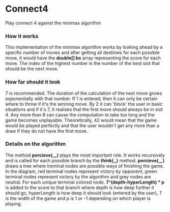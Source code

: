 # Connect4
Play connect 4 against the minimax algorithm

### How it works ###
This implementation of the minimax algorithm works by looking ahead by a specific number of moves and after getting all destinies for each possible move, it would have the **double[] bs** array representing the score for each move. The index of the highest number is the number of the best slot that should be the next move.

### How far should it look ##
7 is recommended. The duration of the calculation of the next move grows exponentially with that number. If 1 is entered, then it can only be certain where to throw if it's the winning move. By 2 it can 'block' the user in basic situations and if it's 7, it realises that the first move should always be in slot 4. Any more than 8 can cause the computation to take too long and the game becomes unplayable. Theoretically, 42 would mean that the game would be played perfectly and that the user wouldn't get any more than a draw if they do not have the first move.

### Details on the algorithm ###
The method **percieve(,,,)** plays the most important role. It works recursively and is called for each possible branch by the **think(,,)** method. **percieve(,,,)** draws a tree where treminal nodes are possible ways of finishing the game. In the diagram, red terminal nodes represent victory by opponent, green terminal nodes represent victory by the algorithm and grey nodes are neutral. For each unique terminal colored node, **7^(depth-hyperLength) * p** is added to the score to that branch where depth is how deep further it should go, hyperLength is how deep it should look (entered by the user), 7 is the width of the game and p is 1 or -1 depending on which player is playing.
